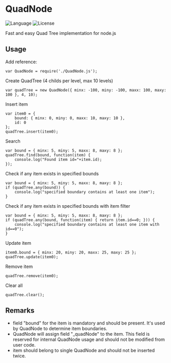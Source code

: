 # QuadNode

![Language](https://img.shields.io/badge/language-node.js-yellow.svg)
![License](https://img.shields.io/badge/license-APACHE2-blue.svg)

Fast and easy Quad Tree implementation for node.js


## Usage

Add reference:
```
var QuadNode = require('./QuadNode.js');
```

Create QuadTree (4 childs per level, max 10 levels)
```
var quadTree = new QuadNode({ minx: -100, miny: -100, maxx: 100, maxy: 100 }, 4, 10);
```

Insert item
```
var item0 = {
	bound: { minx: 0, miny: 0, maxx: 10, maxy: 10 },
	id: 0
};
quadTree.insert(item0);
```


Search
```
var bound = { minx: 5, miny: 5, maxx: 8, maxy: 8 };
quadTree.find(bound, function(item) {
	console.log("Found item id="+item.id);
});
```

Check if any item exists in specified bounds
```
var bound = { minx: 5, miny: 5, maxx: 8, maxy: 8 };
if (quadTree.any(bound)) {
    console.log("specified boundary contains at least one item");
}
```

Check if any item exists in specified bounds with item filter
```
var bound = { minx: 5, miny: 5, maxx: 8, maxy: 8 };
if (quadTree.any(bound, function(item) { return item.id==0; })) {
    console.log("specified boundary contains at least one item with id==0");
}
```


Update item
```
item0.bound = { minx: 20, miny: 20, maxx: 25, maxy: 25 };
quadTree.update(item0);
```

Remove item
```
quadTree.remove(item0);
```

Clear all
```
quadTree.clear();
```

## Remarks

* field "bound" for the item is mandatory and should be present. It's used by QuadNode to determine item boundaries.
* QuadNode will assign field "_quadNode" to the item. This field is reserved for internal QuadNode usage and should not be modified from user code.
* item should belong to single QuadNode and should not be inserted twice. 
